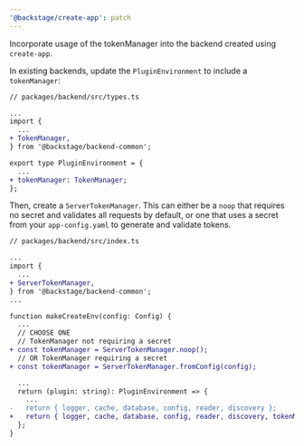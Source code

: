 ```yaml
---
'@backstage/create-app': patch
---
```


Incorporate usage of the tokenManager into the backend created using `create-app`.

In existing backends, update the `PluginEnvironment` to include a `tokenManager`:

```diff
// packages/backend/src/types.ts

...
import {
  ...
+ TokenManager,
} from '@backstage/backend-common';

export type PluginEnvironment = {
  ...
+ tokenManager: TokenManager;
};
```

Then, create a `ServerTokenManager`. This can either be a `noop` that requires no secret and validates all requests by default, or one that uses a secret from your `app-config.yaml` to generate and validate tokens.

```diff
// packages/backend/src/index.ts

...
import {
  ...
+ ServerTokenManager,
} from '@backstage/backend-common';
...

function makeCreateEnv(config: Config) {
  ...
  // CHOOSE ONE
  // TokenManager not requiring a secret
+ const tokenManager = ServerTokenManager.noop();
  // OR TokenManager requiring a secret
+ const tokenManager = ServerTokenManager.fromConfig(config);

  ...
  return (plugin: string): PluginEnvironment => {
    ...
-   return { logger, cache, database, config, reader, discovery };
+   return { logger, cache, database, config, reader, discovery, tokenManager };
  };
}
```
